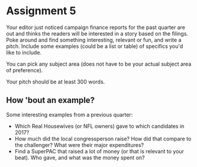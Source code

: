 # Assignment 5

Your editor just noticed campaign finance reports for the past quarter are out and thinks the readers will be interested in a story based on the filings. Poke around and find something interesting, relevant or fun, and write a pitch. Include some examples (could be a list or table) of specifics you'd like to include.

You can pick any subject area (does not have to be your actual subject area of preference).

Your pitch should be at least 300 words.

## How 'bout an example?

Some interesting examples from a previous quarter:

* Which Real Housewives (or NFL owners) gave to which candidates in 2017?
* How much did the local congressperson raise? How did that compare to the challenger? What were their major expenditures?
* Find a SuperPAC that raised a lot of money (or that is relevant to your beat). Who gave, and what was the money spent on?
